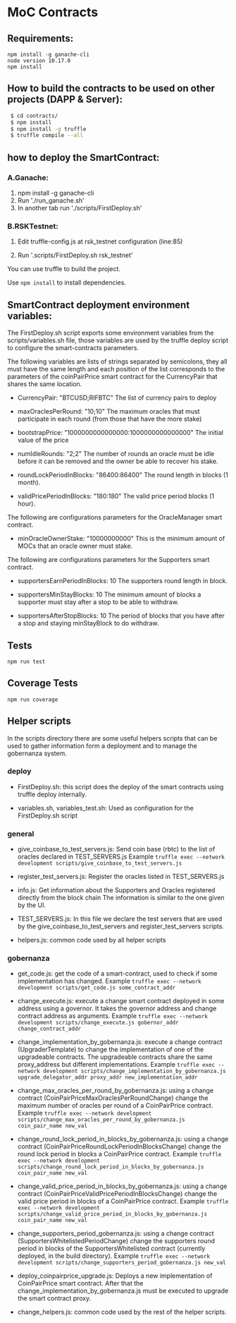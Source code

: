 # MoC Contracts

## Requirements:

```
npm install -g ganache-cli
node version 10.17.0
npm install
```

## How to build the contracts to be used on other projects (DAPP & Server):

```bash
 $ cd contracts/
 $ npm install
 $ npm install -g truffle
 $ truffle compile --all
```

## how to deploy the SmartContract:

### A.Ganache:

1) npm install -g ganache-cli
2) Run './run_ganache.sh'
3) In another tab run './scripts/FirstDeploy.sh'


### B.RSKTestnet:

1) Edit truffle-config.js at rsk_testnet configuration  (line:85)

2) Run '.scripts/FirstDeploy.sh rsk_testnet'



You can use truffle to build the project.

Use `npm install` to install  dependencies.

## SmartContract deployment environment variables:

The FirstDeploy.sh script exports some environment variables from the scripts/variables.sh file, those
variables are used by the truffle deploy script to configure the smart-contracts parameters.

The following variables are lists of strings separated by semicolons, they all must have the same length and each 
position of the list corresponds to the parameters of the coinPairPrice smart contract for the CurrencyPair 
that shares the same location.
 
- CurrencyPair: "BTCUSD;RIFBTC"
  The list of currency pairs to deploy
  
- maxOraclesPerRound: "10;10"
  The maximum oracles that must participate in each round (from those that have the more stake)
  
- bootstrapPrice: "1000000000000000:1000000000000000"
  The initial value of the price 
  
- numIdleRounds: "2;2"
  The number of rounds an oracle must be idle before it can be removed and the owner be able to recover his stake.

- roundLockPeriodInBlocks: "86400:86400"
  The round length in blocks (1 month).

- validPricePeriodInBlocks: "180:180"
  The valid price period blocks (1 hour).

The following are configurations parameters for the OracleManager smart contract.        

- minOracleOwnerStake: "10000000000" 
  This is the minimum amount of MOCs that an oracle owner must stake.  
  
The following are configurations parameters for the Supporters smart contract.        

- supportersEarnPeriodInBlocks: 10
  The supporters round length in block.
  
- supportersMinStayBlocks: 10
  The minimum amount of blocks a supporter must stay after a stop to be able to withdraw.
  
- supportersAfterStopBlocks: 10
  The period of blocks that you have after a stop and staying minStayBlock to do withdraw.
  

## Tests

```
npm run test
```

## Coverage Tests

```
npm run coverage
```


## Helper scripts
In the scripts directory there are some useful helpers scripts that can be used to gather information
form a deployment and to manage the gobernanza system.

### deploy

- FirstDeploy.sh: this script does the deploy of the smart contracts using truffle deploy internally.

- variables.sh, variables_test.sh: Used as configuration for the FirstDeploy.sh script


### general
- give_coinbase_to_test_servers.js: Send coin base (rbtc) to the list of oracles declared in TEST_SERVERS.js
    Example ```truffle exec --network development scripts/give_coinbase_to_test_servers.js```

- register_test_servers.js: Register the oracles listed in TEST_SERVERS.js 

- info.js: Get information about the Supporters and Oracles registered directly from the block chain
    The information is similar to the one given by the UI.

- TEST_SERVERS.js: In this file we declare the test servers that are used by the give_coinbase_to_test_servers 
    and register_test_servers scripts.

- helpers.js: common code used by all helper scripts

### gobernanza
- get_code.js: get the code of a smart-contract, used to check if some implementation has changed.
    Example ```truffle exec --network development scripts/get_code.js some_contract_addr```
 
- change_execute.js: execute a change smart contract deployed in some address using a governor. It
    takes the governor address and change contract address as arguments.
    Example ```truffle exec --network development scripts/change_execute.js gobernor_addr change_contract_addr```

- change_implementation_by_gobernanza.js: execute a change contract (UpgraderTemplate) to change the implementation
    of one of the upgradeable contracts. The upgradeable contracts share the same proxy_address but different implementations.
    Example ```truffle exec --network development scripts/change_implementation_by_gobernanza.js upgrade_delegator_addr proxy_addr new_implementation_addr```

- change_max_oracles_per_round_by_gobernanza.js: using a change contract (CoinPairPriceMaxOraclesPerRoundChange) change the
    maximum number of oracles per round of a CoinPairPrice contract.
    Example ```truffle exec --network development scripts/change_max_oracles_per_round_by_gobernanza.js coin_pair_name new_val```

- change_round_lock_period_in_blocks_by_gobernanza.js: using a change contract (CoinPairPriceRoundLockPeriodInBlocksChange) change the
    round lock period in blocks a CoinPairPrice contract.
    Example ```truffle exec --network development scripts/change_round_lock_period_in_blocks_by_gobernanza.js coin_pair_name new_val```

- change_valid_price_period_in_blocks_by_gobernanza.js: using a change contract (CoinPairPriceValidPricePeriodInBlocksChange) change the
    valid price period in blocks of a CoinPairPrice contract.
    Example ```truffle exec --network development scripts/change_valid_price_period_in_blocks_by_gobernanza.js coin_pair_name new_val```

- change_supporters_period_gobernanza.js: using a change contract (SupportersWhitelistedPeriodChange) change the
    supporters round period in blocks of the SupportersWhitelisted contract (currently deployed, in the build directory).
    Example ```truffle exec --network development scripts/change_supporters_period_gobernanza.js new_val```

- deploy_coinpairprice_upgrade.js: Deploys a new implementation of CoinPairPrice smart contract. After that the
    change_implementation_by_gobernanza.js must be executed to upgrade the smart contract proxy.

- change_helpers.js: common code used by the rest of the helper scripts. 

